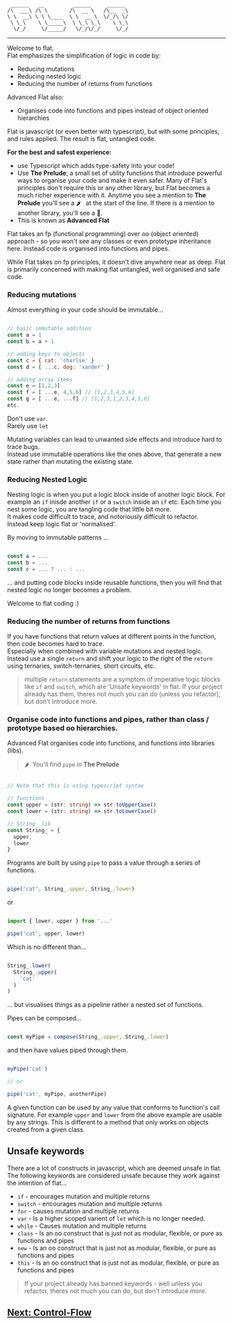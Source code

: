 ```
 ______   __         ______     ______  
/\  ___\ /\ \       /\  __ \   /\__  _\ 
\ \  __\ \ \ \____  \ \  __ \  \/_/\ \/ 
 \ \_\    \ \_____\  \ \_\ \_\    \ \_\ 
  \/_/     \/_____/   \/_/\/_/     \/_/ 

```

-------------------------------------------------------------

Welcome to flat.  
Flat emphasizes the simplification of logic in code by:

- Reducing mutations
- Reducing nested logic
- Reducing the number of returns from functions

Advanced Flat also:

- Organises code into functions and pipes instead of object oriented hierarchies

Flat is javascript (or even better with typescript), but with some principles, and rules applied.
The result is flat, untangled code.

**For the best and safest experience:**

- use Typescript which adds type-safety into your code!
- Use **The Prelude**; a small set of utility functions that introduce powerful ways to organise your code and make it even safer. Many of Flat's principles don't require this or any other library, but Flat becomes a much richer experience with it. Anytime you see a mention to **The Prelude** you'll see a :hot_pepper: &nbsp; at the start of the line. If there is a mention to another library, you'll see a 🧩.
- This is known as **Advanced Flat**

Flat takes an fp (functional programming) over oo (object oriented) approach - so you won't see any classes or even prototype inheritance here. 
Instead code is organised into functions and pipes.

While Flat takes on fp principles, it doesn't dive anywhere near as deep. 
Flat is primarily concerned with making flat untangled, well organised and safe code.

### Reducing mutations

Almost everything in your code should be immutable...

```javascript

// basic immutable addition
const a = 1
const b = a + 1

// adding keys to objects
const c = { cat: 'charlie' }
const d = { ...c, dog: 'xander' }

// adding array items
const e = [1,2,3]
const f = [ ...e, 4,5,6] // [1,2,3,4,5,6]
const g = [ ...e, ...f] // [1,2,3,1,2,3,4,5,6]
etc.

```

Don't use `var`.  
Rarely use `let`

Mutating variables can lead to unwanted side effects and introduce hard to trace bugs.  
Instead use immutable operations like the ones above, that generate a new state rather than mutating the existing state.

### Reducing Nested Logic


Nesting logic is when you put a logic block inside of another logic block. For example an `if` inisde another `if` or a `switch` inside an `if` etc.
Each time you nest some logic, you are tangling code that little bit more.  
It makes code difficult to trace, and notoriously difficult to refactor.  
Instead keep logic flat or 'normalised'.

By moving to immutable patterns ...

```javascript

const a = ...
const b = ...
const c = ... ? ... : ...

```

... and putting code blocks inside reusable functions, then you will find that nested logic no longer becomes a problem.

Welcome to flat coding :)

### Reducing the number of returns from functions

If you have functions that return values at different points in the function, then code becomes hard to trace.  
Especially when combined with variable mutations and nested logic.  
Instead use a single `return` and shift your logic to the right of the `return` using ternaries, switch-ternaries, short circuits, etc.

> multiple `return` statements are a symptom of imperative logic blocks like `if` and `switch`, which are 'Unsafe keywords' in flat.
> If your project already has them, theres not much you can do (unless you refactor), but don't introduce more.

### Organise code into functions and pipes, rather than class / prototype based oo hierarchies.

Advanced Flat organises code into functions, and functions into libraries (libs).

> :hot_pepper: &nbsp;You'll find `pipe` in **The Prelude**

```typescript

// Note that this is using typescript syntax

// functions
const upper = (str: string) => str.toUpperCase()
const lower = (str: string) => str.toLowerCase()

// String_ lib
const String_ = {
  upper,
  lower
}

```

Programs are built by using `pipe` to pass a value through a series of functions.

```javascript

pipe('cat', String_.upper, String_.lower)

```

or

```javascript

import { lower, upper } from '...'

pipe('cat', upper, lower)

```

Which is no different than...

```javascript

String_.lower(
  String_.upper(
    'cat'
  )
)

```

... but visualises things as a pipeline rather a nested set of functions.

Pipes can be composed...

```javascript

const myPipe = compose(String_.upper, String_.lower)

```

and then have values piped through them.

```javascript

myPipe('cat')

// or

pipe('cat', myPipe, anotherPipe)

```

A given function can be used by any value that conforms to function's call signature. For example `upper` and `lower` from the above example are usable by any strings. This is different to a method that only works on objects created from a given class.
 
## Unsafe keywords

There are a lot of constructs in javascript, which are deemed unsafe in flat. The following keywords are considered unsafe because they work against the intention of flat...

- `if` - encourages mutation and multiple returns
- `switch` - encourages mutation and multiple returns
- `for` - causes mutation and multiple returns
- `var` - Is a higher scoped varient of `let` which is no longer needed.
- `while` - Causes mutation and multiple returns
- `class` - Is an oo construct that is just not as modular, flexible, or pure as functions and pipes
- `new` - Is an oo construct that is just not as modular, flexible, or pure as functions and pipes
- `this` - Is an oo construct that is just not as modular, flexible, or pure as functions and pipes

> If your project already has banned keywords - well unless you refactor, theres not much you can do, but don't introduce more.

## [Next: Control-Flow](https://github.com/attack-monkey/flat-code-guide/blob/master/Control-Flow.md)

